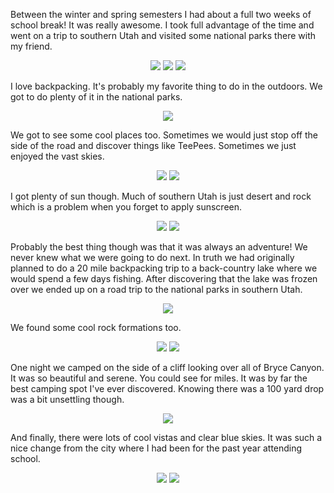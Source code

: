 Between the winter and spring semesters I had about a full two weeks of school break! It was really awesome. I took full advantage of the time and went on a trip to southern Utah and visited some national parks there with my friend.
<center> <img src="require('assets/images/posts/southern_utah/zion_sign.jpg')" style="max-width: 400;" /> <img src="require('assets/images/posts/southern_utah/capital_reef_sign.jpg')" style="max-width: 400;" /> <img src="require('assets/images/posts/southern_utah/bryce_canyon_sign.jpg')" style="max-width: 400;" /> </center>


I love backpacking. It's probably my favorite thing to do in the outdoors. We got to do plenty of it in the national parks.
<center> <img src="require('assets/images/posts/southern_utah/bryce_canyon_backpacking_1.jpg')" style="max-width: 640;" /> </center>


We got to see some cool places too. Sometimes we would just stop off the side of the road and discover things like TeePees. Sometimes we just enjoyed the vast skies.
<center> <img src="require('assets/images/posts/southern_utah/indian_teepee_1.jpg')" style="max-width: 300;" /> <img src="require('assets/images/posts/southern_utah/bryce_canyon_2.jpg')" style="max-width: 400;" /> </center>


I got plenty of sun though. Much of southern Utah is just desert and rock which is a problem when you forget to apply sunscreen.
<center> <img src="require('assets/images/posts/southern_utah/sunburn.jpg')" style="max-width: 300;" /> <img src="require('assets/images/posts/southern_utah/southern_utah_1.jpg')" style="max-width: 300;" /> </center>


Probably the best thing though was that it was always an adventure! We never knew what we were going to do next. In truth we had originally planned to do a 20 mile backpacking trip to a back-country lake where we would spend a few days fishing. After discovering that the lake was frozen over we ended up on a road trip to the national parks in southern Utah.
<center> <img src="require('assets/images/posts/southern_utah/hitch_hiking.jpg')" style="max-width: 360;" /> </center>


We found some cool rock formations too.
<center> <center> <img src="require('assets/images/posts/southern_utah/capital_reef_2.jpg')" style="max-width: 400;" /> <img src="require('assets/images/posts/southern_utah/capital_reef_1.jpg')" style="max-width: 400;" /> </center> </center>


One night we camped on the side of a cliff looking over all of Bryce Canyon. It was so beautiful and serene. You could see for miles. It was by far the best camping spot I've ever discovered. Knowing there was a 100 yard drop was a bit unsettling though.
<center> <img src="require('assets/images/posts/southern_utah/bryce_canyon_camping.jpg')" style="max-width: 640;" /> </center>


And finally, there were lots of cool vistas and clear blue skies. It was such a nice change from the city where I had been for the past year attending school.
<center> <img src="require('assets/images/posts/southern_utah/utah_vista_1.jpg')" style="max-width: 400;" /> <img src="require('assets/images/posts/southern_utah/bryce_canyon_1.jpg')" style="max-width: 400;" /> </center>
